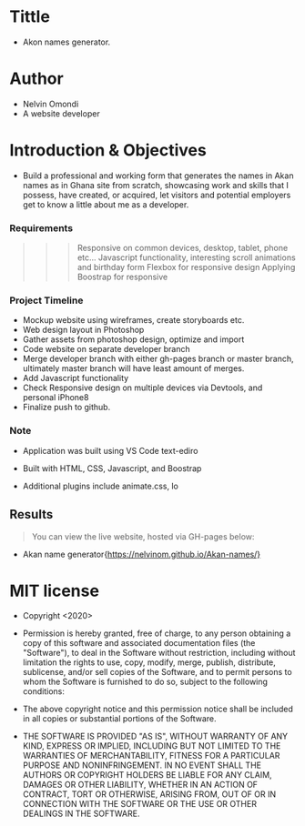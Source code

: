 # Tittle
+ Akon names generator.
# Author
+ Nelvin Omondi
+ A website developer
# Introduction & Objectives
* Build a professional and working form that generates the names in Akan names as in Ghana site from scratch, showcasing work and skills that I possess, have created, or acquired, let visitors and potential employers get to know a little about me as a developer.
### Requirements
>>> Responsive on common devices, desktop, tablet, phone etc...
>>> Javascript functionality, interesting scroll animations and birthday form
>>> Flexbox for responsive design
>>> Applying  Boostrap for responsive
### Project Timeline

* Mockup website using wireframes, create storyboards etc.
* Web design layout in Photoshop
* Gather assets from photoshop design, optimize and import
* Code website on separate developer branch
* Merge developer branch with either gh-pages branch or master branch, ultimately master branch will have least amount of merges.
* Add Javascript functionality
* Check Responsive design on multiple devices via Devtools, and personal iPhone8
* Finalize push to github.
### Note
* Application was built using VS Code text-ediro

* Built with HTML, CSS, Javascript, and Boostrap

* Additional plugins include animate.css, lo
## Results 
> You can view the live website, hosted via GH-pages below: 
* Akan name generator{https://nelvinom.github.io/Akan-names/}
# MIT license
* Copyright <2020> <COPYRIGHT Nelvin>

* Permission is hereby granted, free of charge, to any person obtaining a copy of this software and associated documentation files (the "Software"), to deal in the Software without restriction, including without limitation the rights to use, copy, modify, merge, publish, distribute, sublicense, and/or sell copies of the Software, and to permit persons to whom the Software is furnished to do so, subject to the following conditions:

* The above copyright notice and this permission notice shall be included in all copies or substantial portions of the Software.

* THE SOFTWARE IS PROVIDED "AS IS", WITHOUT WARRANTY OF ANY KIND, EXPRESS OR IMPLIED, INCLUDING BUT NOT LIMITED TO THE WARRANTIES OF MERCHANTABILITY, FITNESS FOR A PARTICULAR PURPOSE AND NONINFRINGEMENT. IN NO EVENT SHALL THE AUTHORS OR COPYRIGHT HOLDERS BE LIABLE FOR ANY CLAIM, DAMAGES OR OTHER LIABILITY, WHETHER IN AN ACTION OF CONTRACT, TORT OR OTHERWISE, ARISING FROM, OUT OF OR IN CONNECTION WITH THE SOFTWARE OR THE USE OR OTHER DEALINGS IN THE SOFTWARE.
